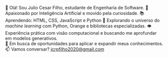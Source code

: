 👋 Olá! Sou Julio Cesar Filho, estudante de Engenharia de Software.
🤖 Apaixonado por Inteligência Artificial e movido pela curiosidade.
📚 Aprendendo: HTML, CSS, JavaScript e Python 
🧠 Explorando o universo do *machine learning* com Python, Orange e bibliotecas especializadas.
👁️ Experiência prática com visão computacional e buscando me aprofundar em modelos generativos.  
🚀 Em busca de oportunidades para aplicar e expandir meus conhecimentos. 
📫 Vamos conversar? jcrpfilho2020@gmail.com




<!---
julioclsar/julioclsar is a ✨ special ✨ repository because its `README.md` (this file) appears on your GitHub profile.
You can click the Preview link to take a look at your changes.
--->
